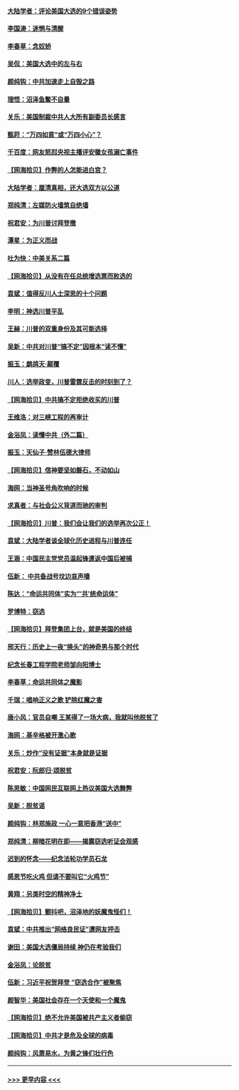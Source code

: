 #### [大陆学者：评论美国大选的9个错误姿势](../pages/nsc993/n12609586.md?t=12102202) 
#### [李国涛：迷惘与清醒](../pages/nsc993/n12607532.md?t=12102202) 
#### [李春草：念奴娇](../pages/nsc993/n12607083.md?t=12102202) 
#### [吴侃：美国大选中的左与右](../pages/nsc993/n12607054.md?t=12102202) 
#### [颜纯钩：中共加速走上自毁之路](../pages/nsc993/n12606473.md?t=12102202) 
#### [理悟：沼泽鱼鳖不自量](../pages/nsc993/n12606454.md?t=12102202) 
#### [关乐：美国制裁中共人大所有副委员长感言](../pages/nsc993/n12606442.md?t=12102202) 
#### [甄莳：“万四如意”或“万四小心”？](../pages/nsc993/n12606091.md?t=12102202) 
#### [千百度：网友怒怼央视主播评安徽女孩溺亡事件](../pages/nsc993/n12605370.md?t=12102202) 
#### [【网海拾贝】作弊的人怎能进白宫？](../pages/nsc993/n12603546.md?t=12102202) 
#### [大陆学者：厘清真相，还大选双方以公道](../pages/nsc993/n12603475.md?t=12102202) 
#### [郑纯清：左媒防火墙筑自绝墙](../pages/nsc993/n12602226.md?t=12102202) 
#### [祝君安：为川普讨拜登檄](../pages/nsc993/n12602199.md?t=12102202) 
#### [潭星：为正义而战](../pages/nsc993/n12600926.md?t=12102202) 
#### [吐为快：中美关系二篇](../pages/nsc993/n12600908.md?t=12102202) 
#### [【网海拾贝】从没有在任总统增选票而败选的](../pages/nsc993/n12600435.md?t=12102202) 
#### [袁斌：值得反川人士深思的十个问题](../pages/nsc993/n12600332.md?t=12102202) 
#### [李明：神选川普平乱](../pages/nsc993/n12599751.md?t=12102202) 
#### [王赫：川普的双重身份及其可能选择](../pages/nsc993/n12599723.md?t=12102202) 
#### [吴新：中共对川普“搞不定”因根本“读不懂”](../pages/nsc993/n12599502.md?t=12102202) 
#### [振玉：鹧鸪天‧颠覆](../pages/nsc993/n12599494.md?t=12102202) 
#### [川人：选举政变，川普雷霆反击的时刻到了？](../pages/nsc993/n12599291.md?t=12102202) 
#### [【网海拾贝】中共搞不定拒绝收买的川普](../pages/nsc993/n12598955.md?t=12102202) 
#### [王维洛：对三峡工程的再审计](../pages/nsc993/n12598436.md?t=12102202) 
#### [金浴凤：读懂中共（外二篇）](../pages/nsc993/n12597943.md?t=12102202) 
#### [振玉：天仙子‧赞林伍德大律师](../pages/nsc993/n12597929.md?t=12102202) 
#### [【网海拾贝】信神要坚如磐石，不动如山](../pages/nsc993/n12597901.md?t=12102202) 
#### [海网：当神圣号角吹响的时候](../pages/nsc993/n12595891.md?t=12102202) 
#### [求真者：与社会公义背道而驰的审判](../pages/nsc993/n12595868.md?t=12102202) 
#### [【网海拾贝】川普：我们会让我们的选举再次公正！](../pages/nsc993/n12594930.md?t=12102202) 
#### [袁斌：大陆学者谈全球化历史进程与川普连任](../pages/nsc993/n12594690.md?t=12102202) 
#### [王涵：中国民主党党员温起锋遣返中国后被捕](../pages/nsc993/n12594540.md?t=12102202) 
#### [伍新： 中共备战号坟边哀声嚎](../pages/nsc993/n12593086.md?t=12102202) 
#### [陈达：“命运共同体”实为“‘共’统命运体”](../pages/nsc993/n12590865.md?t=12102202) 
#### [罗博特：窃选](../pages/nsc993/n12590619.md?t=12102202) 
#### [【网海拾贝】拜登集团上台，就是美国的终结](../pages/nsc993/n12589725.md?t=12102202) 
#### [邢天行：历史上一夜“换头”的神奇男与那个时代](../pages/nsc993/n12589424.md?t=12102202) 
#### [纪念长春工程学院老师邹向阳博士](../pages/nsc993/n12585390.md?t=12102202) 
#### [李春草：命运共同体之魔影](../pages/nsc993/n12585026.md?t=12102202) 
#### [千瑞：唱响正义之歌 铲除红魔之害](../pages/nsc993/n12585002.md?t=12102202) 
#### [唐小风：官员自嘲 王某得了一场大病，我就叫他脱贫了](../pages/nsc993/n12584981.md?t=12102202) 
#### [海网：基辛格被开激心歌](../pages/nsc993/n12584946.md?t=12102202) 
#### [关乐：炒作“没有证据”本身就是证据](../pages/nsc993/n12583146.md?t=12102202) 
#### [祝君安：阮郎归‧颂脱贫](../pages/nsc993/n12583119.md?t=12102202) 
#### [陈思敏：中国网民互联网上热议美国大选舞弊](../pages/nsc993/n12582845.md?t=12102202) 
#### [吴新：脱贫谣](../pages/nsc993/n12580839.md?t=12102202) 
#### [颜纯钩：林郑施政 一心一意把香港“送中”](../pages/nsc993/n12580805.md?t=12102202) 
#### [郑纯清：柳暗花明在即——揭露窃选听证会观感](../pages/nsc993/n12580795.md?t=12102202) 
#### [迟到的怀念——纪念法轮功学员石龙](../pages/nsc993/n12580245.md?t=12102202) 
#### [感恩节吃火鸡  但请不要叫它“火鸡节”](../pages/nsc993/n12580252.md?t=12102202) 
#### [黄翔：另类时空的精神净土](../pages/nsc993/n12578638.md?t=12102202) 
#### [【网海拾贝】颤抖吧，沼泽地的妖魔鬼怪们！](../pages/nsc993/n12578552.md?t=12102202) 
#### [袁斌：中共推出“网络良民证”遭网友抨击](../pages/nsc993/n12578511.md?t=12102202) 
#### [谢田：美国大选僵局持续 神仍在考验我们](../pages/nsc993/n12577432.md?t=12102202) 
#### [金浴凤：论脱贫](../pages/nsc993/n12576386.md?t=12102202) 
#### [伍新：习近平祝贺拜登 “窃选合作”被聚焦](../pages/nsc993/n12576358.md?t=12102202) 
#### [颜智华：美国社会存在一个天使和一个魔鬼](../pages/nsc993/n12574299.md?t=12102202) 
#### [【网海拾贝】绝不允许美国被共产主义者偷窃](../pages/nsc993/n12573396.md?t=12102202) 
#### [【网海拾贝】中共才是危及全球的病毒](../pages/nsc993/n12571204.md?t=12102202) 
#### [颜纯钩：风萧易水，为黄之锋们壮行色](../pages/nsc993/n12571487.md?t=12102202) 

----
#### [ >>> 更早内容 <<< ](../indexes/nsc993-earlier.md)
